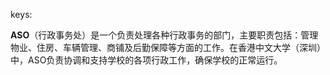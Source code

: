 keys:<ASO>


**ASO**（行政事务处）是一个负责处理各种行政事务的部门，主要职责包括：管理物业、住房、车辆管理、商铺及后勤保障等方面的工作。在香港中文大学（深圳）中，ASO负责协调和支持学校的各项行政工作，确保学校的正常运行。